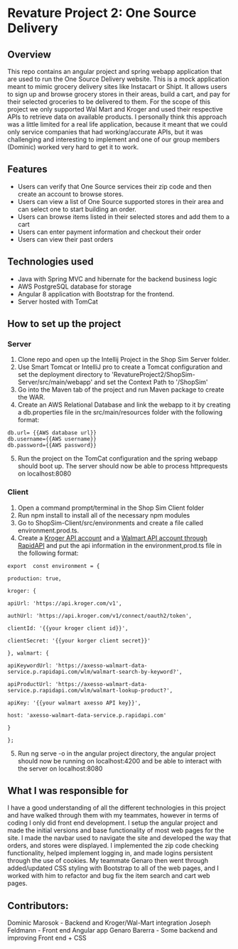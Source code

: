 # Revature Project 2: One Source Delivery

## Overview
This repo contains an angular project and spring webapp application that are used to run the One Source Delivery website. This is a mock application meant to mimic grocery delivery sites like Instacart or Shipt. It allows users to sign up and browse grocery stores in their areas, build a cart, and pay for their selected groceries to be delivered to them. For the scope of this project we only supported Wal Mart and Kroger and used their respective APIs to retrieve data on available products. I personally think this approach was a little limited for a real life application, because it meant that we could only service companies that had working/accurate APIs, but it was challenging and interesting to implement and one of our group members (Dominic) worked very hard to get it to work.

## Features
- Users can verify that One Source services their zip code and then create an account to browse stores.
- Users can view a list of One Source supported stores in their area and can select one to start building an order.
- Users can browse items listed in their selected stores and add them to a cart
- Users can enter payment information and checkout their order
- Users can view their past orders

## Technologies used
- Java with Spring MVC and hibernate for the backend business logic
- AWS PostgreSQL database for storage
- Angular 8 application with Bootstrap for the frontend.
- Server hosted with TomCat

## How to set up the project
### Server
1. Clone repo and open up the Intellij Project in the Shop Sim Server folder.
2. Use Smart Tomcat or IntelliJ pro to create a Tomcat configuration and set the deployment directory to 'RevatureProject2/ShopSim-Server/src/main/webapp' and set the Context Path to '/ShopSim'
3. Go into the Maven tab of the project and run Maven package to create the WAR.
4. Create an AWS Relational Database and link the webapp to it by creating a db.properties file in the src/main/resources folder with the following format:
```
db.url= {{AWS database url}} 
db.username={{AWS username}}  
db.password={{AWS password}}
```

5. Run the project on the TomCat configuration and the spring webapp should boot up. The server should now be able to process httprequests on localhost:8080

 ### Client
 1. Open a command prompt/terminal in the Shop Sim Client folder
 2. Run npm install to install all of the necessary npm modules
 3. Go to ShopSim-Client/src/environments and create a file called environment.prod.ts.
 4. Create a [Kroger API account](https://developer.kroger.com/) and a [Walmart API account through RapidAPI](https://rapidapi.com/axesso/api/axesso-walmart-data-service) and put the api information in the environment,prod.ts file in the following format:

 ```
 export  const environment = {

production: true,

kroger: {

apiUrl: 'https://api.kroger.com/v1',

authUrl: 'https://api.kroger.com/v1/connect/oauth2/token',

clientId: '{{your kroger client id}}',

clientSecret: '{{your korger client secret}}'

}, walmart: {

apiKeywordUrl: 'https://axesso-walmart-data-service.p.rapidapi.com/wlm/walmart-search-by-keyword?',

apiProductUrl: 'https://axesso-walmart-data-service.p.rapidapi.com/wlm/walmart-lookup-product?',

apiKey: '{{your walmart axesso API key}}',

host: 'axesso-walmart-data-service.p.rapidapi.com'

}

};
```
5. Run ng serve -o in the angular project directory, the angular project should now be running on localhost:4200 and be able to interact with the server on localhost:8080

## What I was responsible for
I have a good understanding of all the different technologies in this project and have walked through them with my teammates, however in terms of coding I only did front end development. I setup the angular project and made the initial versions and base functionality of most web pages for the site. I made the navbar used to navigate the site and developed the way that orders, and stores were displayed. I implemented the zip code checking functionality, helped implement logging in, and made logins persistent through the use of cookies. My teammate Genaro then went through added/updated CSS styling with Bootstrap to all of the web pages, and I worked with him to refactor and bug fix the item search and cart web pages.

## Contributors:
Dominic Marosok - Backend and Kroger/Wal-Mart integration
 Joseph Feldmann - Front end Angular app
 Genaro Barerra - Some backend and improving Front end + CSS
